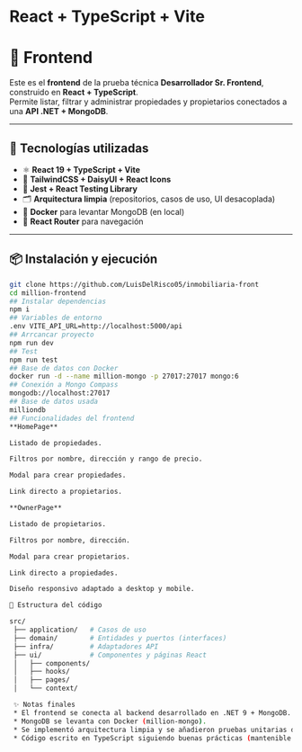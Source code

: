 # React + TypeScript + Vite
# 🏡 Frontend

Este es el **frontend** de la prueba técnica **Desarrollador Sr. Frontend**, construido en **React + TypeScript**.  
Permite listar, filtrar y administrar propiedades y propietarios conectados a una **API .NET + MongoDB**.

---

## 🚀 Tecnologías utilizadas

- ⚛️ **React 19 + TypeScript + Vite**
- 🎨 **TailwindCSS + DaisyUI + React Icons**
- 🧪 **Jest + React Testing Library**
- 🗂️ **Arquitectura limpia** (repositorios, casos de uso, UI desacoplada)
- 🐳 **Docker** para levantar MongoDB (en local)
- 🔗 **React Router** para navegación

---

## 📦 Instalación y ejecución

```bash
git clone https://github.com/LuisDelRisco05/inmobiliaria-front
cd million-frontend
## Instalar dependencias
npm i
## Variables de entorno
.env VITE_API_URL=http://localhost:5000/api
## Arrcancar proyecto
npm run dev
## Test
npm run test
## Base de datos con Docker
docker run -d --name million-mongo -p 27017:27017 mongo:6
## Conexión a Mongo Compass 
mongodb://localhost:27017
## Base de datos usada 
milliondb
## Funcionalidades del frontend
**HomePage**

Listado de propiedades.

Filtros por nombre, dirección y rango de precio.

Modal para crear propiedades.

Link directo a propietarios.

**OwnerPage**

Listado de propietarios.

Filtros por nombre, dirección.

Modal para crear propietarios.

Link directo a propiedades.

Diseño responsivo adaptado a desktop y mobile.

📂 Estructura del código

src/
 ├── application/   # Casos de uso
 ├── domain/        # Entidades y puertos (interfaces)
 ├── infra/         # Adaptadores API
 ├── ui/            # Componentes y páginas React
 │   ├── components/
 │   ├── hooks/
 │   ├── pages/
 │   └── context/

 ✨ Notas finales
 * El frontend se conecta al backend desarrollado en .NET 9 + MongoDB.
 * MongoDB se levanta con Docker (million-mongo).
 * Se implementó arquitectura limpia y se añadieron pruebas unitarias de UI.
 * Código escrito en TypeScript siguiendo buenas prácticas (mantenible y escalable).